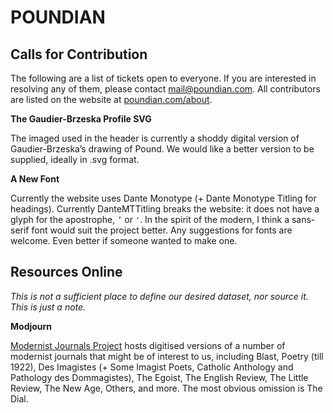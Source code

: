 # POUNDIAN

## Calls for Contribution

The following are a list of tickets open to everyone. If you are interested in resolving any of them, please contact mail@poundian.com. All contributors are listed on the website at [poundian.com/about](https://poundian.com/about).

__The Gaudier-Brzeska Profile SVG__

The imaged used in the header is currently a shoddy digital version of Gaudier-Brzeska’s drawing of Pound. We would like a better version to be supplied, ideally in .svg format.

__A New Font__

Currently the website uses Dante Monotype (+ Dante Monotype Titling for headings). Currently DanteMTTitling breaks the website: it does not have a glyph for the apostrophe, `’` or `'`. In the spirit of the modern, I think a sans-serif font would suit the project better. Any suggestions for fonts are welcome. Even better if someone wanted to make one.

## Resources Online

_This is not a sufficient place to define our desired dataset, nor source it. This is just a note._

__Modjourn__

[Modernist Journals Project](https://modjourn.org/) hosts digitised versions of a number of modernist journals that might be of interest to us, including Blast, Poetry (till 1922), Des Imagistes (+ Some Imagist Poets, Catholic Anthology and Pathology des Dommagistes), The Egoist, The English Review, The Little Review, The New Age, Others, and more. The most obvious omission is The Dial.
